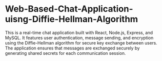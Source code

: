 # Web-Based-Chat-Application-uisng-Diffie-Hellman-Algorithm
This is a real-time chat application built with React, Node.js, Express, and MySQL. It features user authentication, message sending, and encryption using the Diffie-Hellman algorithm for secure key exchange between users. The application ensures that messages are exchanged securely by generating shared secrets for each communication session.

